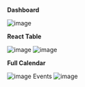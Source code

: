 **Dashboard**

![image](https://github.com/prins1085/nextjs_dashboard/assets/109617216/91092570-395d-4458-a250-5cea284e1809)


**React Table**

![image](https://github.com/prins1085/nextjs_dashboard/assets/109617216/fd0d75f2-ba7d-49d6-94e4-378c82e4df23)
![image](https://github.com/prins1085/nextjs_dashboard/assets/109617216/8f2c98e5-a4fa-44b0-a5bd-04f38e35262d)


**Full Calendar**

![image](https://github.com/prins1085/nextjs_dashboard/assets/109617216/38f5c629-ac38-4693-a6f6-297c0dae3d20)
Events
![image](https://github.com/prins1085/nextjs_dashboard/assets/109617216/474a3a04-539b-46f7-9b23-30d93d04920a)


